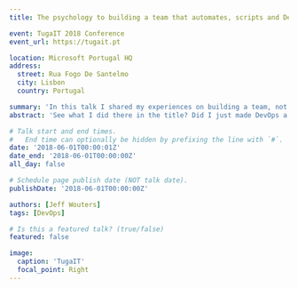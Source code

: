 ```yaml
---
title: The psychology to building a team that automates, scripts and DevOps

event: TugaIT 2018 Conference
event_url: https://tugait.pt

location: Microsoft Portugal HQ
address:
  street: Rua Fogo De Santelmo
  city: Lisbon
  country: Portugal

summary: 'In this talk I shared my experiences on building a team, not only looking at technical skills but mainly looking at soft-skills like communication and culture.'
abstract: 'See what I did there in the title? Did I just made DevOps a verb?! Yes, because it takes actual work. Over the years I’ve been to many customers helping them automate, script and work get the Operation teams to work with their developers, instead of making things ‘not their problem’. During this session I’ll take you with me on a 5+ year journey, building teams with a DevOps mindset, changing the behaviour of developers, it-professionals and even managers or project leaders. Stereo-types can be recognized, positioned, managed or used. All have their own strengths and with the right techniques and methods can empore the people around them. I’ll teach you techniques that will make you the key component between departments and enable you to facilitate change that will elevate your team, department or company to show an agile behaviour.'

# Talk start and end times.
#   End time can optionally be hidden by prefixing the line with `#`.
date: '2018-06-01T00:00:01Z'
date_end: '2018-06-01T00:00:00Z'
all_day: false

# Schedule page publish date (NOT talk date).
publishDate: '2018-06-01T00:00:00Z'

authors: [Jeff Wouters]
tags: [DevOps]

# Is this a featured talk? (true/false)
featured: false

image:
  caption: 'TugaIT'
  focal_point: Right
---
```

